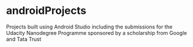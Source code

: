 # androidProjects
Projects built using Android Studio including the submissions for the Udacity Nanodegree Programme sponsored by a scholarship from Google and Tata Trust
